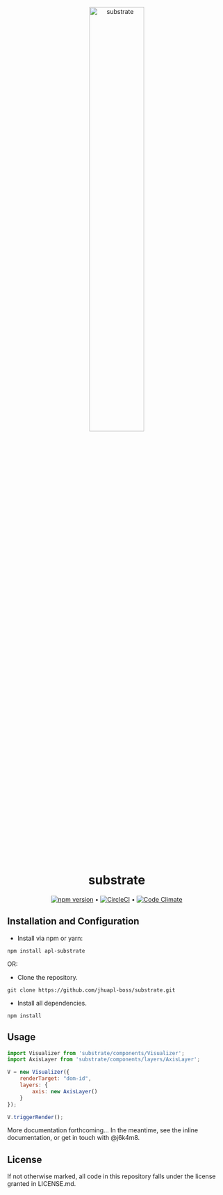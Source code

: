 <p align="center">
 <img align="center" alt="substrate" src="https://user-images.githubusercontent.com/693511/28587772-50c8d264-7146-11e7-8bbc-2da5d95d5215.png" width="50%" />
 <h1 align="center" fontsize="3em">substrate</h1>
</p>

<p align="center">
<a href="https://badge.fury.io/js/apl-substrate"><img alt="npm version" src="https://badge.fury.io/js/apl-substrate.svg" /></a> •
<a href="https://circleci.com/gh/jhuapl-boss/substrate/tree/master"><img alt="CircleCI" src="https://circleci.com/gh/jhuapl-boss/substrate/tree/master.svg?style=svg" /></a> •
<a href="https://codeclimate.com/github/jhuapl-boss/substrate"><img alt="Code Climate" src="https://codeclimate.com/github/jhuapl-boss/substrate/badges/gpa.svg" /></a>
</p>


## Installation and Configuration
- Install via npm or yarn:
```
npm install apl-substrate
```
OR:

- Clone the repository.
```
git clone https://github.com/jhuapl-boss/substrate.git
```
- Install all dependencies.
```
npm install
```


## Usage

```js
import Visualizer from 'substrate/components/Visualizer';
import AxisLayer from 'substrate/components/layers/AxisLayer';

V = new Visualizer({
    renderTarget: "dom-id",
    layers: {
        axis: new AxisLayer()
    }
});

V.triggerRender();
```


More documentation forthcoming... In the meantime, see the inline documentation, or get in touch with @j6k4m8.

## License
If not otherwise marked, all code in this repository falls under the license granted in LICENSE.md.
